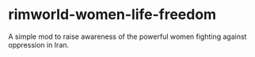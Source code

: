 # rimworld-women-life-freedom
A simple mod to raise awareness of the powerful women fighting against oppression in Iran.
